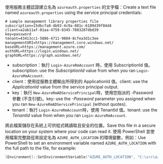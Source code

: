 <span data-ttu-id="a6601-101">使用服務主體認證建立名為 `azureauth.properties` 的文字檔：</span><span class="sxs-lookup"><span data-stu-id="a6601-101">Create a text file named `azureauth.properties` using the service principal credentials:</span></span>

```plaintext
# sample management library properties file
subscription=15dbcfa8-4b93-4c9a-881c-6189d39f04d4
client=a2ab11af-01aa-4759-8345-7803287dbd39
key=password
tenant=43413cc1-5886-4711-9804-8cfea3d1c3ee
managementURI=https://management.core.windows.net/
baseURL=https://management.azure.com/
authURL=https://login.windows.net/
graphURL=https://graph.windows.net/
```

- <span data-ttu-id="a6601-102">subscription：執行 `Login-AzureRmAccount` 時，使用 SubscriptionId 值。</span><span class="sxs-lookup"><span data-stu-id="a6601-102">subscription: use the *SubscriptionId* value from when you ran `Login-AzureRmAccount`.</span></span>
- <span data-ttu-id="a6601-103">client：使用從服務主體輸出所得到的 ApplicationId 值。</span><span class="sxs-lookup"><span data-stu-id="a6601-103">client: use the *ApplicationId* value from the service principal output.</span></span>
- <span data-ttu-id="a6601-104">key：執行 `New-AzureRmADServicePrincipal`時，使用您指派的 -Password 參數 (不含引號)。</span><span class="sxs-lookup"><span data-stu-id="a6601-104">key: use the *-Password* parameter you assigned when you ran `New-AzureRmADServicePrincipal` (without quotes).</span></span>
- <span data-ttu-id="a6601-105">tenant：執行 `Login-AzureRmAccount`時，使用 TenantId 值。</span><span class="sxs-lookup"><span data-stu-id="a6601-105">tenant: use the *TenantId* value from when you ran `Login-AzureRmAccount`.</span></span>

<span data-ttu-id="a6601-106">將此檔案儲存在系統上可供程式碼讀取且安全的位置。</span><span class="sxs-lookup"><span data-stu-id="a6601-106">Save this file in a secure location on your system where your code can read it.</span></span> <span data-ttu-id="a6601-107">使用 PowerShell 並使用檔案完整路徑來設定名為 `AZURE_AUTH_LOCATION` 的環境變數，例如：</span><span class="sxs-lookup"><span data-stu-id="a6601-107">Use PowerShell to set an environment variable named `AZURE_AUTH_LOCATION` with the full path to the file, for example:</span></span>

```powershell
[Environment]::SetEnvironmentVariable("AZURE_AUTH_LOCATION", "C:\src\azureauth.properties", "User")
```

